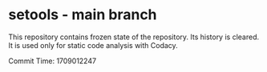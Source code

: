 # setools - main branch

This repository contains frozen state of the repository.
Its history is cleared. It is used only for static code
analysis with Codacy.

Commit Time: 1709012247
